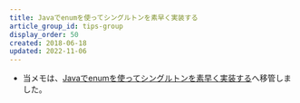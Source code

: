 ```yaml
---
title: Javaでenumを使ってシングルトンを素早く実装する
article_group_id: tips-group
display_order: 50
created: 2018-06-18
updated: 2022-11-06
---
```

- 当メモは、[Javaでenumを使ってシングルトンを素早く実装する](https://thinktwice.tech/it/java/quickly_implement_singletons_using_enums/)へ移管しました。
